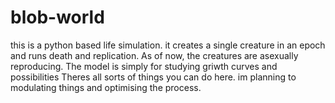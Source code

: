 # blob-world
this is a python based life simulation. it creates a single creature in an epoch and runs death and replication. As of now, the creatures are asexually reproducing. The model is simply for studying griwth curves and possibilities
Theres all sorts of things you can do here. im planning to modulating things and optimising the process.
